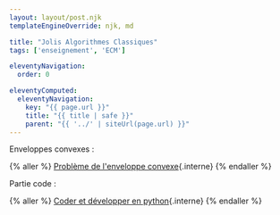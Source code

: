 ```yaml
---
layout: layout/post.njk
templateEngineOverride: njk, md

title: "Jolis Algorithmes Classiques"
tags: ['enseignement', 'ECM']

eleventyNavigation:
  order: 0

eleventyComputed:
  eleventyNavigation:
    key: "{{ page.url }}"
    title: "{{ title | safe }}"
    parent: "{{ '../' | siteUrl(page.url) }}"
---
```


Enveloppes convexes :

{% aller %}
[Problème de l'enveloppe convexe](/cours/algorithmie/enveloppes-convexes/){.interne}
{% endaller %}

Partie code :

{% aller %}
[Coder et développer en python](/cours/coder-et-développer){.interne}
{% endaller %}
